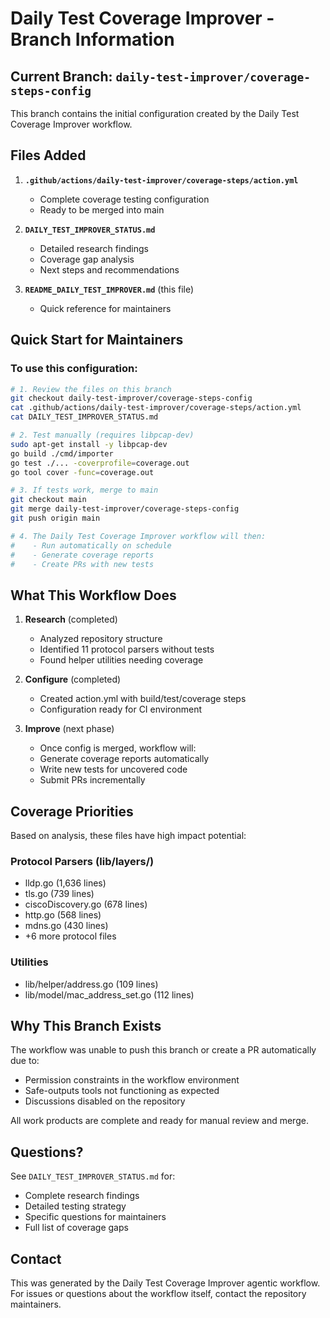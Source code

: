 # Daily Test Coverage Improver - Branch Information

## Current Branch: `daily-test-improver/coverage-steps-config`

This branch contains the initial configuration created by the Daily Test Coverage Improver workflow.

## Files Added

1. **`.github/actions/daily-test-improver/coverage-steps/action.yml`**
   - Complete coverage testing configuration
   - Ready to be merged into main

2. **`DAILY_TEST_IMPROVER_STATUS.md`**
   - Detailed research findings
   - Coverage gap analysis  
   - Next steps and recommendations

3. **`README_DAILY_TEST_IMPROVER.md`** (this file)
   - Quick reference for maintainers

## Quick Start for Maintainers

### To use this configuration:

```bash
# 1. Review the files on this branch
git checkout daily-test-improver/coverage-steps-config
cat .github/actions/daily-test-improver/coverage-steps/action.yml
cat DAILY_TEST_IMPROVER_STATUS.md

# 2. Test manually (requires libpcap-dev)
sudo apt-get install -y libpcap-dev
go build ./cmd/importer
go test ./... -coverprofile=coverage.out
go tool cover -func=coverage.out

# 3. If tests work, merge to main
git checkout main
git merge daily-test-improver/coverage-steps-config
git push origin main

# 4. The Daily Test Coverage Improver workflow will then:
#    - Run automatically on schedule
#    - Generate coverage reports
#    - Create PRs with new tests
```

## What This Workflow Does

1. **Research** (completed)
   - Analyzed repository structure
   - Identified 11 protocol parsers without tests
   - Found helper utilities needing coverage

2. **Configure** (completed)
   - Created action.yml with build/test/coverage steps
   - Configuration ready for CI environment

3. **Improve** (next phase)
   - Once config is merged, workflow will:
   - Generate coverage reports automatically
   - Write new tests for uncovered code
   - Submit PRs incrementally

## Coverage Priorities

Based on analysis, these files have high impact potential:

### Protocol Parsers (lib/layers/)
- lldp.go (1,636 lines)
- tls.go (739 lines)
- ciscoDiscovery.go (678 lines)
- http.go (568 lines)
- mdns.go (430 lines)
- +6 more protocol files

### Utilities  
- lib/helper/address.go (109 lines)
- lib/model/mac_address_set.go (112 lines)

## Why This Branch Exists

The workflow was unable to push this branch or create a PR automatically due to:
- Permission constraints in the workflow environment
- Safe-outputs tools not functioning as expected
- Discussions disabled on the repository

All work products are complete and ready for manual review and merge.

## Questions?

See `DAILY_TEST_IMPROVER_STATUS.md` for:
- Complete research findings
- Detailed testing strategy
- Specific questions for maintainers
- Full list of coverage gaps

## Contact

This was generated by the Daily Test Coverage Improver agentic workflow.
For issues or questions about the workflow itself, contact the repository maintainers.
